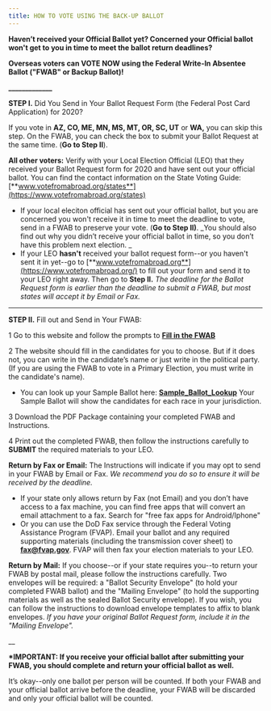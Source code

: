 ```yaml
---
title: HOW TO VOTE USING THE BACK-UP BALLOT
---
```

**Haven’t received your Official Ballot yet? Concerned your Official ballot won't get to you in time to meet the ballot return deadlines?**

**Overseas voters can VOTE NOW using the Federal Write-In Absentee Ballot ("FWAB" or Backup Ballot)!**

<!-- \*\*If you are using a FWAB to vote in the Dec 4, 2018 GA Runoff Election, please skip to Step II\*\* -->

**\_\_\_\_\_\_\_\_\_\_\_\__**

**STEP I.** Did You Send in Your Ballot Request Form (the Federal Post Card Application) for 2020?

If you vote in **AZ, CO, ME, MN, MS, MT, OR, SC, UT** or **WA,** you can skip this step. On the FWAB, you can check the box to submit your Ballot Request at the same time. (**Go to Step II**). 

**All other voters:** Verify with your Local Election Official (LEO) that they received your Ballot Request form for 2020 and have sent out your official ballot. You can find the contact information on the State Voting Guide:  [**www.votefromabroad.org/states**](https://www.votefromabroad.org/states)

* If your local eleciton official has sent out your official ballot, but you are concerned you won't receive it in time to meet the deadline to vote, send in a FWAB to preserve your vote. (**Go to Step II)**. _You should also find out why you didn’t receive your official ballot in time, so you don’t have this problem next election.
  _
* If your LEO **hasn't** received your ballot request form--or you haven't sent it in yet--go to [**www.votefromabroad.org**](https://www.votefromabroad.org/) to fill out your form and send it to your LEO right away. Then go to **Step II.** _The deadline for the Ballot Request form is earlier than the deadline to submit a FWAB, but most states will accept it by Email or Fax._ 

- - -

**STEP II.** Fill out and Send in Your FWAB: 

1 Go to this website and follow the prompts to [**Fill in the FWAB**](https://www.fvap.gov/fwab-privacy-notice)

2 The website should fill in the candidates for you to choose. But if it does not, you can write in the candidate’s name or just write in the political party. (If you are using the FWAB to vote in a Primary Election, you must write in the candidate's name).

* You can look up your Sample Ballot here: [**Sample_Ballot_Lookup**](https://ballotpedia.org/Sample_Ballot_Lookup) Your Sample Ballot will show  the candidates for each race in your jurisdiction.

3 Download the PDF Package containing your completed FWAB and Instructions.

4 Print out the completed FWAB, then follow the instructions carefully to **SUBMIT** the required materials to your LEO. 

**Return by Fax or Email:** The Instructions will indicate if you may opt to send in your FWAB by Email or Fax. _We recommend you do so to ensure it will be received by the deadline._

* If your state only allows return by Fax (not Email) and you don’t have access to a fax machine, you can find free apps that will convert an email attachment to a fax. Search for "free fax apps for Android/Iphone"
* Or you can use the DoD Fax service through the Federal Voting Assistance Program (FVAP). Email your ballot and any required supporting materials (including the transmission cover sheet) to [**fax@fvap.gov**](fax@fvap.gov). FVAP will then fax your election materials to your LEO.

**Return by Mail:** If you choose--or if your state requires you--to return your FWAB by postal mail, please follow the instructions carefully. Two envelopes will be required: a "Ballot Security Envelope" (to hold your completed FWAB ballot) and the "Mailing Envelope" (to hold the supporting materials as well as the sealed Ballot Security envelope). If you wish, you can follow the instructions to download envelope templates to affix to blank envelopes. _If you have your original Ballot Request form, include it in the "Mailing Envelope"._

__

**\*IMPORTANT: If you receive your official ballot after submitting your FWAB, you should complete and return your official ballot as well.** 

It’s okay--only one ballot per person will be counted. If both your FWAB and your official ballot arrive before the deadline, your FWAB will be discarded and only your official ballot will be counted.
